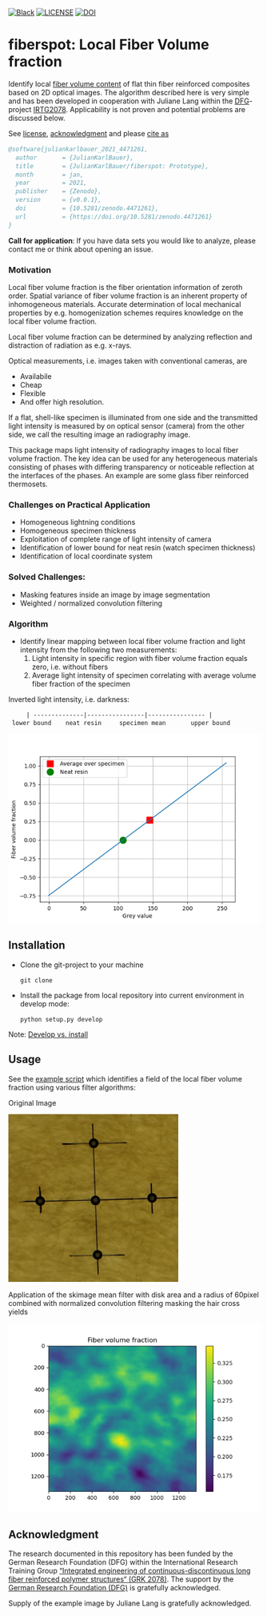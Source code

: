 [![Black](https://img.shields.io/badge/code%20style-black-000000.svg)](https://github.com/psf/black)
[![LICENSE](https://black.readthedocs.io/en/stable/_static/license.svg)](https://raw.github.com/nilsmeyerkit/fiberoripy/master/LICENSE)
[![DOI](https://zenodo.org/badge/333071299.svg)](https://zenodo.org/badge/latestdoi/333071299)

# fiberspot: Local Fiber Volume fraction

Identify local [fiber volume content][url_fiber_volume_content] of flat thin fiber reinforced composites
based on 2D optical images.
The algorithm described here is very simple and has been developed in cooperation with Juliane Lang within the [DFG][dfg_website]-project [IRTG2078][grk_website].
Applicability is not proven and potential problems are discussed below.

See [license](https://github.com/JulianKarlBauer/fiberspot/blob/main/LICENSE),
[acknowledgment](#acknowledgment)
and please
[cite as](https://zenodo.org/record/4471261/export/hx#.YBFCgtYo-Ts)

```bibtex
@software{juliankarlbauer_2021_4471261,
  author       = {JulianKarlBauer},
  title        = {JulianKarlBauer/fiberspot: Prototype},
  month        = jan,
  year         = 2021,
  publisher    = {Zenodo},
  version      = {v0.0.1},
  doi          = {10.5281/zenodo.4471261},
  url          = {https://doi.org/10.5281/zenodo.4471261}
}
```

**Call for application**:
If you have data sets you would like to analyze, please contact me or
think about opening an issue.


### Motivation

Local fiber volume fraction is the fiber orientation information of zeroth order.
Spatial variance of fiber volume fraction is an inherent property of inhomogeneous
materials.
Accurate determination of local mechanical properties by e.g. homogenization schemes
requires knowledge on the local fiber volume fraction.

Local fiber volume fraction can be determined by analyzing reflection and
distraction of radiation as e.g. x-rays.

Optical measurements, i.e. images taken with conventional cameras, are

- Availabile
- Cheap
- Flexible
- And offer high resolution.

If a flat, shell-like specimen is illuminated from one side and the transmitted
light intensity is measured by on optical sensor (camera) from the other side, we call
the resulting image an radiography image.

This package maps light intensity of radiography images to local fiber volume fraction.
The key idea can be used for any heterogeneous materials consisting of phases with
differing transparency or noticeable reflection at the interfaces of the phases.
An example are some glass fiber reinforced thermosets.

### Challenges on Practical Application

- Homogeneous lightning conditions
- Homogeneous specimen thickness
- Exploitation of complete range of light intensity of camera
- Identification of lower bound for neat resin (watch specimen thickness)
- Identification of local coordinate system

### Solved Challenges:

- Masking features inside an image by image segmentation
- Weighted / normalized convolution filtering

### Algorithm

- Identify linear mapping between local fiber volume fraction and light intensity
  from the following two measurements:
  	1. Light intensity in specific region with fiber volume fraction equals zero, i.e. without fibers
  	2. Average light intensity of specimen correlating with average volume fiber fraction of the specimen

Inverted light intensity, i.e. darkness:

```
     | --------------|----------------|---------------- |
 lower bound    neat resin     specimen mean       upper bound

```

![X-y plot of fiber volume fraction over grey value with two special point pairs: Average specimen and neat resin](doc/example_fiber_volume_fraction.png)

## Installation

- Clone the git-project to your machine
	```shell
	git clone
	```
- Install the package from local repository into current environment in develop mode:
	```shell
	python setup.py develop
	```

Note: [Develop vs. install](https://stackoverflow.com/a/19048754/8935243)

## Usage

See the [example script](fiberspot/example_script.py)
which identifies a field of the local fiber volume fraction
using various filter algorithms:

Original Image

![Image of fiber reinforced specimen with hair cross](doc/specimen.png)

Application of the skimage mean filter with disk area and a radius of 60pixel
combined with normalized convolution filtering masking the hair cross yields

![Fiber volume fraction as colomap without hair cross visible in previous images](doc/fvfs_mean_disk_skimage_masked.png)


## Acknowledgment

The research documented in this repository has been funded by the German Research Foundation (DFG) within the
International Research Training Group [“Integrated engineering of continuous-discontinuous long fiber reinforced polymer structures“ (GRK 2078)][grk_website].
The support by the [German Research Foundation (DFG)][dfg_website] is gratefully acknowledged.

Supply of the example image by Juliane Lang is gratefully acknowledged.

[grk_website]: https://www.grk2078.kit.edu/
[dfg_website]: https://www.dfg.de/
[url_fiber_volume_content]: https://en.wikipedia.org/wiki/Fiber_volume_ratio

